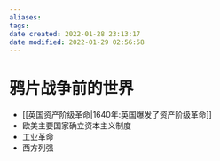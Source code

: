 ```yaml
---
aliases: 
tags: 
date created: 2022-01-28 23:13:17
date modified: 2022-01-29 02:56:58
---
```


# 鸦片战争前的世界

- [[英国资产阶级革命|1640年:英国爆发了资产阶级革命]]
- 欧美主要国家确立资本主义制度
- 工业革命
- 西方列强
